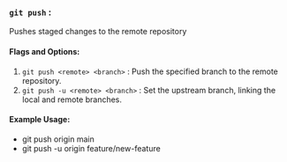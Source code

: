 ### `git push` :
Pushes staged changes to the remote repository

#### Flags and Options: 

1. `git push <remote> <branch>` : Push the specified branch to the remote repository.
2. `git push -u <remote> <branch>` : Set the upstream branch, linking the local and remote branches.


#### Example Usage:

* git push origin main
* git push -u origin feature/new-feature
